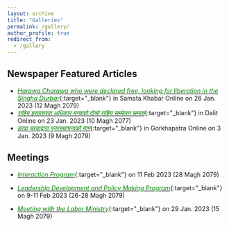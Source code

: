 ```yaml
---
layout: archive
title: "Galleries"
permalink: /gallery/
author_profile: true
redirect_from:
  - /gallery
---
```

## Newspaper Featured Articles
* [<span style="color:green">*Harawa Charawa who were declared free, looking for liberation in the Singha Durbar*</span>](https://samatakhabar.com/2023/01/24/15694/){:target="_blank"} in Samata Khabar Online on 26 Jan. 2023 (12 Magh 2079)
* [<span style="color:green">*राष्ट्रिय हरवाचरवा अधिकार मन्चको दोश्रो राष्ट्रिय सम्मेलन सम्पन्न*</span>](https://dalitonline.com/archives/10779){:target="_blank"} in Dalit Online on 23 Jan. 2023 (10 Magh 2077)
* [<span style="color:green">*हरवा चरवाद्वारा पुनरस्थापनाको माग*</span>](https://gorkhapatraonline.com/news/51950?fbclid=IwAR26qpQlTuZNB7f9gP2nUUoFt4EZxhbYZlmlKOOMOHIME_BCtMKlC0Kwofo){:target="_blank"} in Gorkhapatra Online on 3 Jan. 2023 (9 Magh 2079)

## Meetings

* [<span style="color:green">*Interaction Program*</span>](https://github.com/brbhattarai/portfolio/blob/main/images/meet3.png?raw=true){:target="_blank"} on 11 Feb 2023 (28 Magh 2079)

* [<span style="color:green">*Leadership Development and Policy Making Program*</span>](https://github.com/brbhattarai/portfolio/blob/main/images/meet2.jpg?raw=true){:target="_blank"} on 9-11 Feb 2023 (26-28 Magh 2079)

* [<span style="color:green">*Meeting with the Labor Ministry*</span>](https://github.com/brbhattarai/portfolio/blob/main/images/meeting_magh15.jpg?raw=true){:target="_blank"} on 29 Jan. 2023 (15 Magh 2079)
